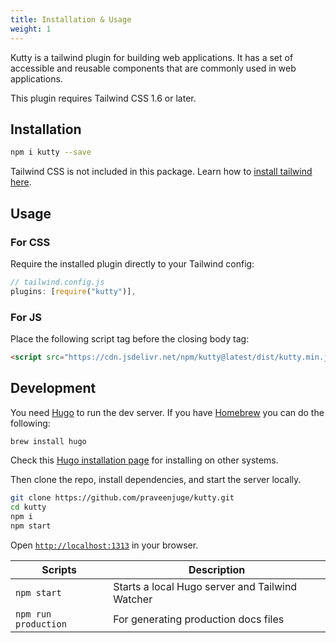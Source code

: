 ```yaml
---
title: Installation & Usage
weight: 1
---
```


Kutty is a tailwind plugin for building web applications. It has a set of accessible and reusable components that are commonly used in web applications.

This plugin requires Tailwind CSS 1.6 or later.

## Installation

```sh
npm i kutty --save
```

Tailwind CSS is not included in this package. Learn how to [install tailwind here](https://tailwindcss.com/docs/installation/).

## Usage

### For CSS

Require the installed plugin directly to your Tailwind config:

```js
// tailwind.config.js
plugins: [require("kutty")],
```

### For JS

Place the following script tag before the closing body tag:

```html
<script src="https://cdn.jsdelivr.net/npm/kutty@latest/dist/kutty.min.js"></script>
```

## Development

You need [Hugo](https://gohugo.io/) to run the dev server. If you have [Homebrew](https://brew.sh/) you can do the following:

```sh
brew install hugo
```

Check this [Hugo installation page](https://gohugo.io/getting-started/installing/) for installing on other systems.

Then clone the repo, install dependencies, and start the server locally.

```sh
git clone https://github.com/praveenjuge/kutty.git
cd kutty
npm i
npm start
```

Open [`http://localhost:1313`](http://localhost:1313) in your browser.

| Scripts              | Description                                     |
| -------------------- | ----------------------------------------------- |
| `npm start`          | Starts a local Hugo server and Tailwind Watcher |
| `npm run production` | For generating production docs files            |
